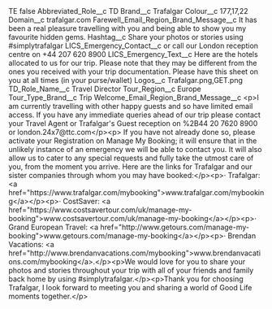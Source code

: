 <?xml version="1.0" encoding="UTF-8"?>
<CustomMetadata xmlns="http://soap.sforce.com/2006/04/metadata" xmlns:xsi="http://www.w3.org/2001/XMLSchema-instance" xmlns:xsd="http://www.w3.org/2001/XMLSchema">
    <label>TE</label>
    <protected>false</protected>
    <values>
        <field>Abbreviated_Role__c</field>
        <value xsi:type="xsd:string">TD</value>
    </values>
    <values>
        <field>Brand__c</field>
        <value xsi:type="xsd:string">Trafalgar</value>
    </values>
    <values>
        <field>Colour__c</field>
        <value xsi:type="xsd:string">177,17,22</value>
    </values>
    <values>
        <field>Domain__c</field>
        <value xsi:type="xsd:string">trafalgar.com</value>
    </values>
    <values>
        <field>Farewell_Email_Region_Brand_Message__c</field>
        <value xsi:type="xsd:string">It has been a real pleasure travelling with you and being able to show you my favourite hidden gems.</value>
    </values>
    <values>
        <field>Hashtag__c</field>
        <value xsi:type="xsd:string">Share your photos or stories using #simplytrafalgar</value>
    </values>
    <values>
        <field>LICS_Emergency_Contact__c</field>
        <value xsi:type="xsd:string">or call our London reception centre on +44 207 620 8900</value>
    </values>
    <values>
        <field>LICS_Emergency_Text__c</field>
        <value xsi:type="xsd:string">Here are the hotels allocated to us for our trip. Please note that they may be different from the ones you received with your trip 
documentation. Please have this sheet on you at all times (in your purse/wallet)</value>
    </values>
    <values>
        <field>Logos__c</field>
        <value xsi:type="xsd:string">Trafalgar.png,GET.png</value>
    </values>
    <values>
        <field>TD_Role_Name__c</field>
        <value xsi:type="xsd:string">Travel Director</value>
    </values>
    <values>
        <field>Tour_Region__c</field>
        <value xsi:type="xsd:string">Europe</value>
    </values>
    <values>
        <field>Tour_Type_Brand__c</field>
        <value xsi:type="xsd:string">Trip</value>
    </values>
    <values>
        <field>Welcome_Email_Region_Brand_Message__c</field>
        <value xsi:type="xsd:string">&lt;p&gt;I am currently travelling with other happy guests and so have limited email access. If you have any immediate queries ahead of our trip please contact your Travel Agent or Trafalgar&apos;s Guest reception on %2B44 20 7620 8900 or london.24x7@ttc.com&lt;/p&gt;&lt;p&gt; If you have not already done so, please activate your Registration on Manage My Booking; it will ensure that in the unlikely instance of an emergency we will be able to contact you. It will also allow us to cater to any special requests and fully take the utmost care of you, from the moment you arrive. Here are the links for Trafalgar and our sister companies through whom you may have booked:&lt;/p&gt;&lt;p&gt;· Trafalgar: &lt;a href=&quot;https://www.trafalgar.com/mybooking&quot;&gt;www.trafalgar.com/mybooking&lt;/a&gt;&lt;/p&gt;&lt;p&gt;· CostSaver: &lt;a href=&quot;https://www.costsavertour.com/uk/manage-my-booking&quot;&gt;www.costsavertour.com/uk/manage-my-booking&lt;/a&gt;&lt;/p&gt;&lt;p&gt;· Grand European Travel: &lt;a href=&quot;http://www.getours.com/manage-my-booking&quot;&gt;www.getours.com/manage-my-booking&lt;/a&gt;&lt;/p&gt;&lt;p&gt;· Brendan Vacations: &lt;a href=&quot;http://www.brendanvacations.com/mybooking&quot;&gt;www.brendanvacations.com/mybooking&lt;/a&gt;.&lt;/p&gt;&lt;p&gt;We would love for you to share your photos and stories throughout your trip with all of your friends and family back home by using #simplytrafalgar.&lt;/p&gt;&lt;p&gt;Thank you for choosing Trafalgar, I look forward to meeting you and sharing a world of Good Life moments together.&lt;/p&gt;</value>
    </values>
</CustomMetadata>
